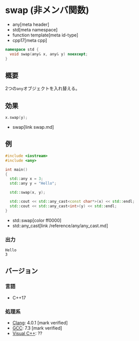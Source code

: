 # swap (非メンバ関数)
* any[meta header]
* std[meta namespace]
* function template[meta id-type]
* cpp17[meta cpp]

```cpp
namespace std {
  void swap(any& x, any& y) noexcept;
}
```

## 概要
2つの`any`オブジェクトを入れ替える。


## 効果
```cpp
x.swap(y);
```
* swap[link swap.md]


## 例
```cpp example
#include <iostream>
#include <any>

int main()
{
  std::any x = 3;
  std::any y = "Hello";

  std::swap(x, y);

  std::cout << std::any_cast<const char*>(x) << std::endl;
  std::cout << std::any_cast<int>(y) << std::endl;
}
```
* std::swap[color ff0000]
* std::any_cast[link /reference/any/any_cast.md]

### 出力
```
Hello
3
```

## バージョン
### 言語
- C++17

### 処理系
- [Clang](/implementation.md#clang): 4.0.1 [mark verified]
- [GCC](/implementation.md#gcc): 7.3 [mark verified]
- [Visual C++](/implementation.md#visual_cpp): ??
